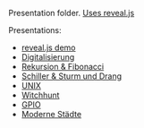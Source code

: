 Presentation folder. [Uses reveal.js](https://github.com/hakimel/reveal.js)

Presentations:
- [reveal.js demo](https://peatral.github.io/Presentations/demo.html)
- [Digitalisierung](https://peatral.github.io/Presentations/Digitalisierung.html)
- [Rekursion & Fibonacci](https://peatral.github.io/Presentations/rekursion_fibonacci.html)
- [Schiller & Sturm und Drang](https://peatral.github.io/Presentations/schiller_sturmunddrang.html)
- [UNIX](https://peatral.github.io/Presentations/unix.html)
- [Witchhunt](https://peatral.github.io/Presentations/witchhunt.html)
- [GPIO](https://peatral.github.io/Presentations/gpio.html)
- [Moderne Städte](https://peatral.github.io/Presentations/ModerneStädte.html)